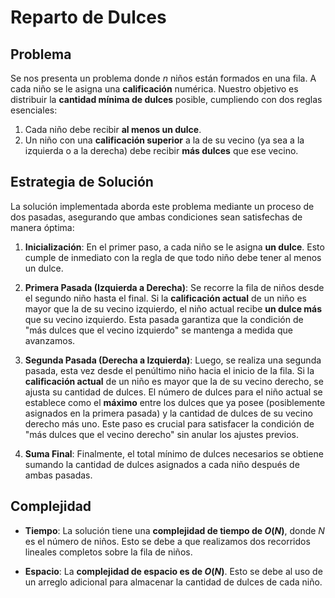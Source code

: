 # Reparto de Dulces

## Problema

Se nos presenta un problema donde $n$ niños están formados en una fila. A cada niño se le asigna una **calificación** numérica. Nuestro objetivo es distribuir la **cantidad mínima de dulces** posible, cumpliendo con dos reglas esenciales:

1.  Cada niño debe recibir **al menos un dulce**.
2.  Un niño con una **calificación superior** a la de su vecino (ya sea a la izquierda o a la derecha) debe recibir **más dulces** que ese vecino.

## Estrategia de Solución

La solución implementada aborda este problema mediante un proceso de dos pasadas, asegurando que ambas condiciones sean satisfechas de manera óptima:

1.  **Inicialización**: En el primer paso, a cada niño se le asigna **un dulce**. Esto cumple de inmediato con la regla de que todo niño debe tener al menos un dulce.

2.  **Primera Pasada (Izquierda a Derecha)**: Se recorre la fila de niños desde el segundo niño hasta el final. Si la **calificación actual** de un niño es mayor que la de su vecino izquierdo, el niño actual recibe **un dulce más** que su vecino izquierdo. Esta pasada garantiza que la condición de "más dulces que el vecino izquierdo" se mantenga a medida que avanzamos.

3.  **Segunda Pasada (Derecha a Izquierda)**: Luego, se realiza una segunda pasada, esta vez desde el penúltimo niño hacia el inicio de la fila. Si la **calificación actual** de un niño es mayor que la de su vecino derecho, se ajusta su cantidad de dulces. El número de dulces para el niño actual se establece como el **máximo** entre los dulces que ya posee (posiblemente asignados en la primera pasada) y la cantidad de dulces de su vecino derecho más uno. Este paso es crucial para satisfacer la condición de "más dulces que el vecino derecho" sin anular los ajustes previos.

4.  **Suma Final**: Finalmente, el total mínimo de dulces necesarios se obtiene sumando la cantidad de dulces asignados a cada niño después de ambas pasadas.

## Complejidad

* **Tiempo**: La solución tiene una **complejidad de tiempo de $O(N)$**, donde $N$ es el número de niños. Esto se debe a que realizamos dos recorridos lineales completos sobre la fila de niños.

* **Espacio**: La **complejidad de espacio es de $O(N)$**. Esto se debe al uso de un arreglo adicional para almacenar la cantidad de dulces de cada niño.